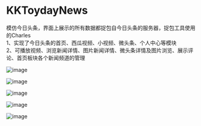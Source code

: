 # KKToydayNews
模仿今日头条，界面上展示的所有数据都捉包自今日头条的服务器，捉包工具使用的Charles<br />
1、实现了今日头条的首页、西瓜视频、小视频、微头条、个人中心等模块<br />
2、可播放视频、浏览新闻详情、图片新闻详情、微头条详情及图片浏览、展示评论、首页板块各个新闻频道的管理<br />



![image](https://github.com/KKFinger/KKToydayNews/blob/master/截图/1.gif)  




![image](https://github.com/KKFinger/KKToydayNews/blob/master/截图/2.gif)  




![image](https://github.com/KKFinger/KKToydayNews/blob/master/截图/3.gif)  




![image](https://github.com/KKFinger/KKToydayNews/blob/master/截图/4.gif)  




![image](https://github.com/KKFinger/KKToydayNews/blob/master/截图/5.gif)  
